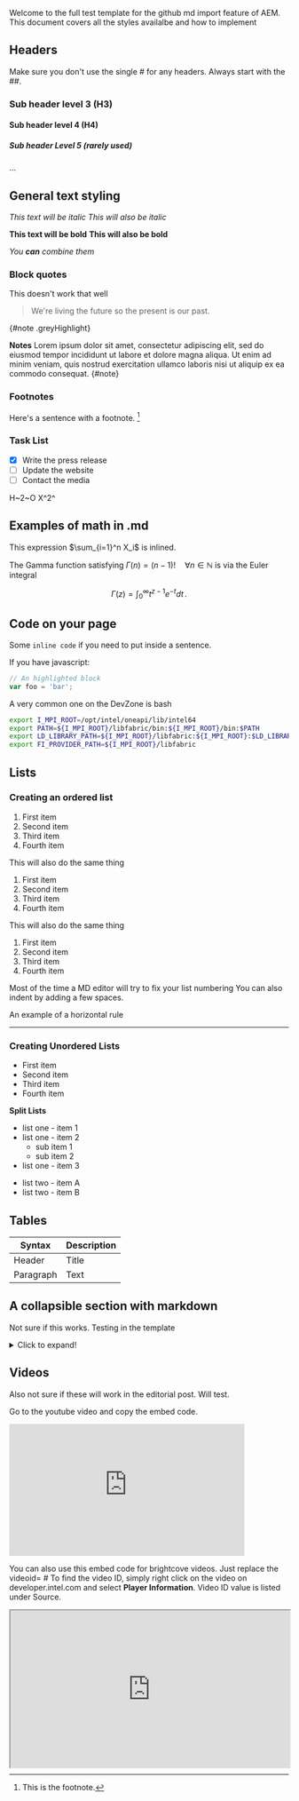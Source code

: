 Welcome to the full test template for the github md import feature of AEM. This document covers all the styles availalbe and how to implement 

## Headers
Make sure you don't use the single # for any headers. 
Always start with the ##.


### Sub header level 3 (H3)
#### Sub header level 4 (H4)
##### Sub header Level 5 (rarely used) 

...
## General text styling

*This text will be italic*
_This will also be italic_

**This text will be bold**
__This will also be bold__

_You **can** combine them_

### Block quotes
This doesn't work that well
> We're living the future so
> the present is our past.
> 
{#note .greyHighlight}

**Notes**
Lorem ipsum dolor sit amet, consectetur adipiscing elit, sed do eiusmod tempor incididunt ut labore et dolore magna aliqua. Ut enim ad minim veniam, quis nostrud exercitation ullamco laboris nisi ut aliquip ex ea commodo consequat. {#note}

### Footnotes
Here's a sentence with a footnote. [^1]  
  
[^1]: This is the footnote.

### Task List
- [x] Write the press release  
- [ ] Update the website  
- [ ] Contact the media

H~2~O
X^2^


## Examples of math in .md

This expression $\sum_{i=1}^n X_i$ is inlined.

The Gamma function satisfying $\Gamma(n) = (n-1)!\quad\forall
n\in\mathbb N$ is via the Euler integral

$$
\Gamma(z) = \int_0^\infty t^{z-1}e^{-t}dt\,.
$$

## Code on your page
Some `inline code` if you need to put inside a sentence.

If you have javascript:
```javascript
// An highlighted block
var foo = 'bar';
```

A very common one on the DevZone is bash
```bash
export I_MPI_ROOT=/opt/intel/oneapi/lib/intel64
export PATH=${I_MPI_ROOT}/libfabric/bin:${I_MPI_ROOT}/bin:$PATH
export LD_LIBRARY_PATH=${I_MPI_ROOT}/libfabric:${I_MPI_ROOT}:$LD_LIBRARY_PATH
export FI_PROVIDER_PATH=${I_MPI_ROOT}/libfabric
```

## Lists
### Creating an ordered list
1. First item  
2. Second item  
3. Third item  
4. Fourth item

This will also do the same thing
1. First item  
1. Second item  
1. Third item  
1. Fourth item

This will also do the same thing
1. First item  
8. Second item  
3. Third item  
5. Fourth item

Most of the time a MD editor will try to fix your list numbering
You can also indent by adding a few spaces.

An example of a horizontal rule
***

### Creating Unordered Lists
- First item  
- Second item  
- Third item  
- Fourth item

**Split Lists**
- list one - item 1
- list one - item 2
   - sub item 1
   - sub item 2
- list one - item 3
<!-- -->
- list two - item A
- list two - item B


## Tables

| Syntax | Description |  
| ----------- | ----------- |  
| Header | Title |  
| Paragraph | Text |


## A collapsible section with markdown
Not sure if this works. Testing in the template
<details>
  <summary>Click to expand!</summary>
  <br>
  1. A numbered
  2. list
     * With some
     * Sub bullets
</details>


## Videos
Also not sure if these will work in the editorial post. Will test.

Go to the youtube video and copy the embed code. 
<iframe width="424" height="238" src="https://www.youtube.com/embed/c7st0drv54U" title="YouTube video player" frameborder="0" allow="accelerometer; autoplay; clipboard-write; encrypted-media; gyroscope; picture-in-picture" allowfullscreen></iframe>


You can also use this embed code for brightcove videos. Just replace the videoid= #
To find the video ID, simply right click on the video on developer.intel.com and select **Player Information**. Video ID value is listed under Source.

<div style="position: relative; display: block; max-width: 900px;"><div style="padding-top: 56.25%;"><iframe src="https://players.brightcove.net/740838651001/default_default/index.html?videoId=6286027295001" allowfullscreen="" allow="encrypted-media" style="position: absolute; top: 0px; right: 0px; bottom: 0px; left: 0px; width: 100%; height: 100%;"></iframe></div></div>
